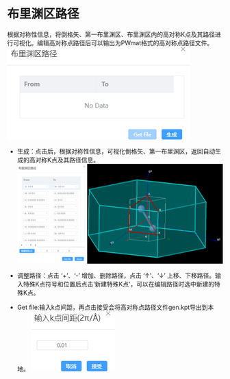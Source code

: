 # 布里渊区路径

根据对称性信息，将倒格矢、第一布里渊区、布里渊区内的高对称K点及其路径进行可视化。编辑高对称点路径后可以输出为PWmat格式的高对称点路径文件。
![qstudio_manual_settings_symmtry_drawbrillouin](./nested/qstudio_manual_settings_symmtry_drawbrillouin.png)

- 生成：点击后，根据对称性信息，可视化倒格矢、第一布里渊区，返回自动生成的高对称K点及其路径信息。
![qstudio_manual_settings_symmtry_drawbrillouin_generate](./nested/qstudio_manual_settings_symmtry_drawbrillouin_generate.png)
- 调整路径：点击 ‘+’、‘-’ 增加、删除路径，点击 ‘↑’、‘↓’ 上移、下移路径。输入特殊K点符号和位置后点击‘新建特殊K点’，可以在编辑路径时选中新建的特殊K点。
  
- Get file:输入k点间距，再点击接受会将高对称点路径文件gen.kpt导出到本地。
![qstudio_manual_settings_symmtry_drawbrillouin_getfile](./nested/qstudio_manual_settings_symmtry_drawbrillouin_getfile.png)